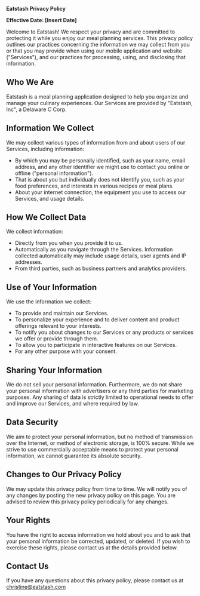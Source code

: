 **Eatstash Privacy Policy**

**Effective Date: [Insert Date]**

Welcome to Eatstash! We respect your privacy and are committed to protecting it while you enjoy our meal planning services. This privacy policy outlines our practices concerning the information we may collect from you or that you may provide when using our mobile application and website ("Services"), and our practices for processing, using, and disclosing that information.

## Who We Are
Eatstash is a meal planning application designed to help you organize and manage your culinary experiences. Our Services are provided by "Eatstash, Inc", a Delaware C Corp.

## Information We Collect
We may collect various types of information from and about users of our Services, including information:
- By which you may be personally identified, such as your name, email address, and any other identifier we might use to contact you online or offline ("personal information").
- That is about you but individually does not identify you, such as your food preferences, and interests in various recipes or meal plans.
- About your internet connection, the equipment you use to access our Services, and usage details.

## How We Collect Data
We collect information:
- Directly from you when you provide it to us.
- Automatically as you navigate through the Services. Information collected automatically may include usage details, user agents and IP addresses.
- From third parties, such as business partners and analytics providers.

## Use of Your Information
We use the information we collect:
- To provide and maintain our Services.
- To personalize your experience and to deliver content and product offerings relevant to your interests.
- To notify you about changes to our Services or any products or services we offer or provide through them.
- To allow you to participate in interactive features on our Services.
- For any other purpose with your consent.

## Sharing Your Information
We do not sell your personal information. Furthermore, we do not share your personal information with advertisers or any third parties for marketing purposes. Any sharing of data is strictly limited to operational needs to offer and improve our Services, and where required by law.

## Data Security
We aim to protect your personal information, but no method of transmission over the Internet, or method of electronic storage, is 100% secure. While we strive to use commercially acceptable means to protect your personal information, we cannot guarantee its absolute security.

## Changes to Our Privacy Policy
We may update this privacy policy from time to time. We will notify you of any changes by posting the new privacy policy on this page. You are advised to review this privacy policy periodically for any changes.

## Your Rights
You have the right to access information we hold about you and to ask that your personal information be corrected, updated, or deleted. If you wish to exercise these rights, please contact us at the details provided below.

## Contact Us
If you have any questions about this privacy policy, please contact us at christine@eatstash.com
